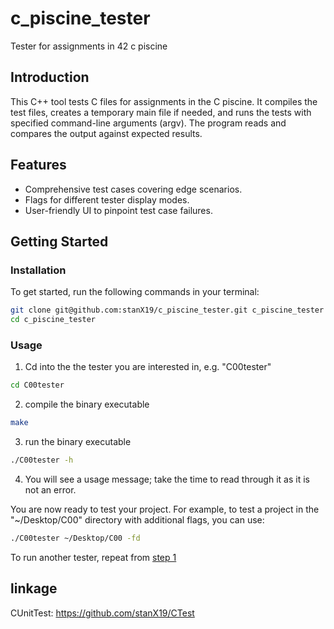# c_piscine_tester

Tester for assignments in 42 c piscine

## Introduction

This C++ tool tests C files for assignments in the C piscine. It compiles the test files, creates a temporary main file if needed, and runs the tests with specified command-line arguments (argv). The program reads and compares the output against expected results.

## Features

- Comprehensive test cases covering edge scenarios.
- Flags for different tester display modes.
- User-friendly UI to pinpoint test case failures.

## Getting Started

### Installation

To get started, run the following commands in your terminal:

```bash
git clone git@github.com:stanX19/c_piscine_tester.git c_piscine_tester
cd c_piscine_tester
```

### Usage

1. Cd into the the tester you are interested in, e.g. "C00tester"

```bash
cd C00tester
```

2. compile the binary executable

```bash
make
```

3. run the binary executable

```bash
./C00tester -h
```

4. You will see a usage message; take the time to read through it as it is not an error.

You are now ready to test your project. For example, to test a project in the "~/Desktop/C00" directory with additional flags, you can use:

```bash
./C00tester ~/Desktop/C00 -fd
```

To run another tester, repeat from [step 1](Usage)

## linkage

CUnitTest: https://github.com/stanX19/CTest
